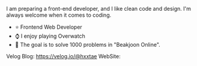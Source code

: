 <!--
**hxxtae/hxxtae** is a ✨ _special_ ✨ repository because its `README.md` (this file) appears on your GitHub profile.

Here are some ideas to get you started:

- 🔭 I’m currently working on ...
- 🌱 I’m currently learning ...
- 👯 I’m looking to collaborate on ...
- 🤔 I’m looking for help with ...
- 💬 Ask me about ...
- 📫 How to reach me: ...
- 😄 Pronouns: ...
- ⚡ Fun fact: ...
-->

I am preparing a front-end developer, and I like clean code and design.
I'm always welcome when it comes to coding.
  - ⭐ Frontend Web Developer
  - ⌚ I enjoy playing Overwatch
  - 🥇 The goal is to solve 1000 problems in "Beakjoon Online".

Velog Blog: https://velog.io/@hxxtae
WebSite: 
